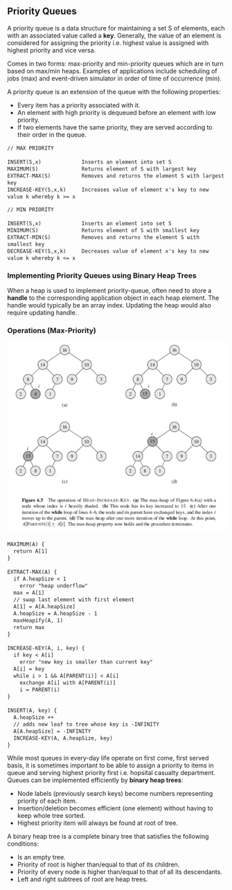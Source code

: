 ## Priority Queues

A priority queue is a data structure for maintaining a set S of elements, each with an associated value called a **key**. Generally, the value of an element is considered for assigning the priority i.e. highest value is assigned with highest priority and vice versa.

Comes in two forms: max-priority and min-priority queues which are in turn based on max/min heaps. Examples of applications include scheduling of jobs (max) and event-driven simulator in order of time of occurrence (min).

A priority queue is an extension of the queue with the following properties:

- Every item has a priority associated with it.
- An element with high priority is dequeued before an element with low priority.
- If two elements have the same priority, they are served according to their order in the queue.

```
// MAX PRIORITY

INSERT(S,x)             Inserts an element into set S
MAXIMUM(S)              Returns element of S with largest key
EXTRACT-MAX(S)          Removes and returns the element S with largest key
INCREASE-KEY(S,x,k)     Increases value of element x's key to new value k whereby k >= x
```

```
// MIN PRIORITY

INSERT(S,x)             Inserts an element into set S
MINIMUM(S)              Returns element of S with smallest key
EXTRACT-MIN(S)          Removes and returns the element S with smallest key
DECREASE-KEY(S,x,k)     Decreases value of element x's key to new value k whereby k <= x
```

### Implementing Priority Queues using Binary Heap Trees

When a heap is used to implement priority-queue, often need to store a **handle** to the corresponding application object in each heap element. The handle would typically be an array index. Updating the heap would also require updating handle.

### Operations (Max-Priority)

<img src="../../assets/priority-queue-increase-key.PNG" >

```
MAXIMUM(A) {
  return A[1]
}

EXTRACT-MAX(A) {
  if A.heapSize < 1
    error "heap underflow"
  max = A[1]
  // swap last element with first element
  A[1] = A[A.heapSize]
  A.heapSize = A.heapSize - 1
  maxHeapify(A, 1)
  return max
}

INCREASE-KEY(A, i, key) {
  if key < A[i]
    error "new key is smaller than current key"
  A[i] = key
  while i > 1 && A[PARENT(i)] < A[i]
    exchange A[i] with A[PARENT(i)]
    i = PARENT(i)
}

INSERT(A, key) {
  A.heapSize ++
  // adds new leaf to tree whose key is -INFINITY
  A[A.heapSize] = -INFINITY
  INCREASE-KEY(A, A.heapSize, key)
}
```

While most queues in every-day life operate on first come, first served basis, it is sometimes important to be able to assign a priority to items in queue and serving highest priority first i.e. hopsital casualty department. Queues can be implemented efficiently by **binary heap trees**:

- Node labels (previously search keys) become numbers representing priority of each item.
- Insertion/deletion becomes efficient (one element) without having to keep whole tree sorted.
- Highest priority item will always be found at root of tree.

A binary heap tree is a complete binary tree that satisfies the following conditions:

- Is an empty tree.
- Priority of root is higher than/equal to that of its children.
- Priority of every node is higher than/equal to that of all its descendants.
- Left and right subtrees of root are heap trees.
